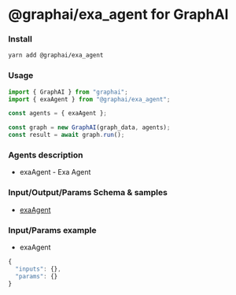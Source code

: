 
# @graphai/exa_agent for GraphAI



### Install

```sh
yarn add @graphai/exa_agent
```


### Usage

```typescript
import { GraphAI } from "graphai";
import { exaAgent } from "@graphai/exa_agent";

const agents = { exaAgent };

const graph = new GraphAI(graph_data, agents);
const result = await graph.run();
```

### Agents description
- exaAgent - Exa Agent

### Input/Output/Params Schema & samples
 - [exaAgent](https://github.com/receptron/graphai-agents/blob/main/docs/agentDocs/net/exaAgent.md)

### Input/Params example
 - exaAgent



```typescript
{
  "inputs": {},
  "params": {}
}
```










